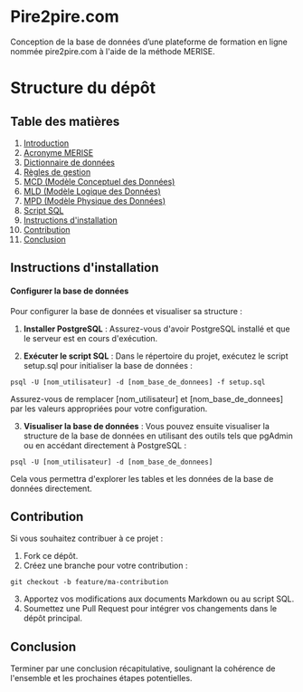 # Pire2pire.com

Conception de la base de données d’une plateforme de formation en ligne nommée pire2pire.com à l'aide de la méthode MERISE.

# Structure du dépôt

## Table des matières

1. [Introduction](./doc/Client/Context.md)
2. [Acronyme MERISE](./doc/Merise/Merise-acronym.md)
3. [Dictionnaire de données](./doc/Merise/Dictionary.md)
4. [Règles de gestion](./doc/Gestion-rules.md)
5. [MCD (Modèle Conceptuel des Données)](./doc/Merise/MCD.md)
6. [MLD (Modèle Logique des Données)](./doc/Merise/MLD.md)
7. [MPD (Modèle Physique des Données)](./doc/Merise/MPD.md)
8. [Script SQL](./doc/Merise/SQL.md)
9. [Instructions d'installation](#instructions-dinstallation)
10. [Contribution](#contribution)
11. [Conclusion](#conclusion)

## Instructions d'installation

#### Configurer la base de données

Pour configurer la base de données et visualiser sa structure :

1. **Installer PostgreSQL** : Assurez-vous d'avoir PostgreSQL installé et que le serveur est en cours d'exécution.

2. **Exécuter le script SQL** : Dans le répertoire du projet, exécutez le script setup.sql pour initialiser la base de données :

```
psql -U [nom_utilisateur] -d [nom_base_de_donnees] -f setup.sql
```

Assurez-vous de remplacer [nom_utilisateur] et [nom_base_de_donnees] par les valeurs appropriées pour votre configuration.

3. **Visualiser la base de données** : Vous pouvez ensuite visualiser la structure de la base de données en utilisant des outils tels que pgAdmin ou en accédant directement à PostgreSQL :

```
psql -U [nom_utilisateur] -d [nom_base_de_donnees]
```

Cela vous permettra d'explorer les tables et les données de la base de données directement.

## Contribution

Si vous souhaitez contribuer à ce projet :

1. Fork ce dépôt.
2. Créez une branche pour votre contribution :

```
git checkout -b feature/ma-contribution
```

3. Apportez vos modifications aux documents Markdown ou au script SQL.
4. Soumettez une Pull Request pour intégrer vos changements dans le dépôt principal.

## Conclusion

Terminer par une conclusion récapitulative, soulignant la cohérence de l'ensemble et les prochaines étapes potentielles.
